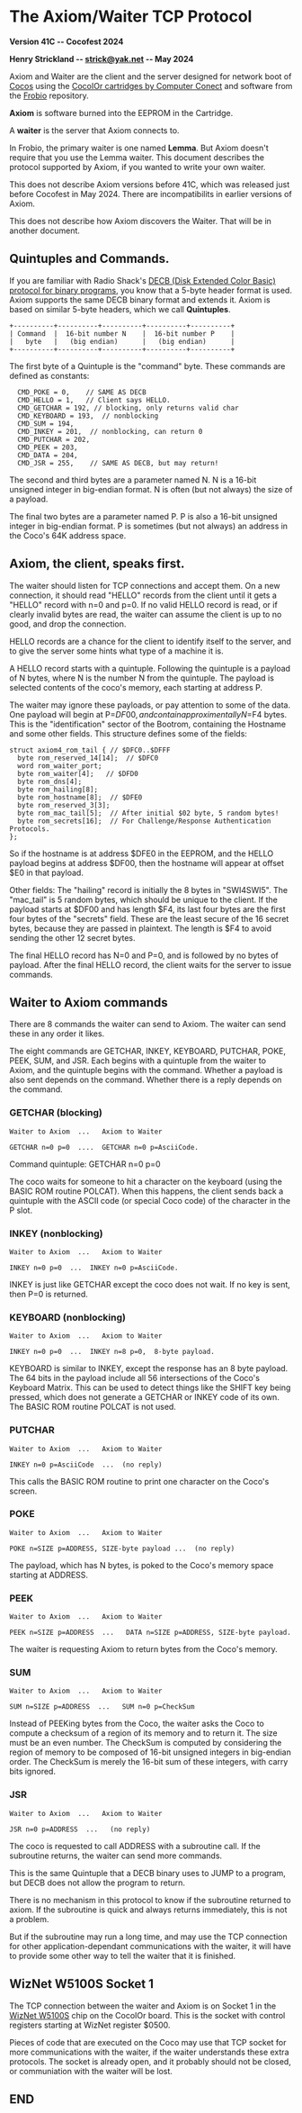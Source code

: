# The Axiom/Waiter TCP Protocol

**Version 41C -- Cocofest 2024**

**Henry Strickland -- strick@yak.net -- May 2024**

Axiom and Waiter are the client and the server designed for network boot of
[Cocos](https://www.google.com/search?q=Radio+Shack+Tandy+Color+Computers)
using the
[CocoIOr cartridges by Computer Conect](https://computerconect.com/products/cocoio-prom?variant=42556416196788)
and software from the
[Frobio](https://github.com/strickyak/frobio)
repository.

**Axiom** is software burned into the EEPROM in the Cartridge.

A **waiter** is the server that Axiom connects to.

In Frobio, the primary waiter is one named **Lemma**.
But Axiom doesn't require that you use the Lemma
waiter.  This document describes the protocol
supported by Axiom, if you wanted to write your
own waiter.

This does not describe Axiom versions before 41C,
which was released just before Cocofest in May 2024.
There are incompatibilits in earlier versions of Axiom.

This does not describe how Axiom discovers the Waiter.
That will be in another document.

## Quintuples and Commands.

If you are familiar with Radio Shack's
[DECB (Disk Extended Color Basic) protocol for binary programs](http://www.lwtools.ca/manual/x27.html),
you know that a 5-byte header format is used.
Axiom supports the same DECB binary format and extends it.
Axiom is based on similar 5-byte headers, which we call **Quintuples**.

```
+----------+----------+----------+----------+----------+
| Command  |  16-bit number N    |  16-bit number P    |
|   byte   |   (big endian)      |   (big endian)      |
+----------+----------+----------+----------+----------+
```

The first byte of a Quintuple is the "command" byte.
These commands are defined as constants:

```
  CMD_POKE = 0,    // SAME AS DECB
  CMD_HELLO = 1,   // Client says HELLO.
  CMD_GETCHAR = 192, // blocking, only returns valid char
  CMD_KEYBOARD = 193,  // nonblocking
  CMD_SUM = 194,
  CMD_INKEY = 201,  // nonblocking, can return 0
  CMD_PUTCHAR = 202,
  CMD_PEEK = 203,
  CMD_DATA = 204,
  CMD_JSR = 255,    // SAME AS DECB, but may return!
```

The second and third bytes are a parameter named N.
N is a 16-bit unsigned integer in big-endian format.
N is often (but not always) the size of a payload.

The final two bytes are a parameter named P.
P is also a 16-bit unsigned integer in big-endian format.
P is sometimes (but not always) an address in the
Coco's 64K address space.

## Axiom, the client, speaks first.

The waiter should listen for TCP connections and accept them.
On a new connection, it should read "HELLO" records from the
client until it gets a "HELLO" record with n=0 and p=0.
If no valid HELLO record is read, or if clearly invalid
bytes are read, the waiter can assume the client is
up to no good, and drop the connection.

HELLO records are a chance for the client to identify itself
to the server, and to give the server some hints what type
of a machine it is.

A HELLO record starts with a quintuple.  Following the
quintuple is a payload of N bytes, where N is the number N
from the quintuple.  The payload is selected contents of the coco's
memory, each starting at address P.

The waiter may ignore these payloads, or pay attention to some of the data.
One payload will begin at P=$DF00, and contain approximentally N=$F4
bytes.  This is the "identification" sector of the Bootrom,
containing the Hostname and some other fields.  This structure
defines some of the fields:

```
struct axiom4_rom_tail { // $DFC0..$DFFF
  byte rom_reserved_14[14];  // $DFC0
  word rom_waiter_port;
  byte rom_waiter[4];   // $DFD0
  byte rom_dns[4];
  byte rom_hailing[8];
  byte rom_hostname[8];  // $DFE0
  byte rom_reserved_3[3];
  byte rom_mac_tail[5];  // After initial $02 byte, 5 random bytes!
  byte rom_secrets[16];  // For Challenge/Response Authentication Protocols.
};
```

So if the hostname is at address $DFE0 in the EEPROM,
and the HELLO payload begins at address $DF00, then the
hostname will appear at offset $E0 in that payload.

Other fields:  The "hailing" record is initially the 8 bytes in
"SWI4SWI5".  The "mac_tail" is 5 random bytes, which should be
unique to the client.   If the payload starts at $DF00 and
has length $F4, its last four bytes are the first four bytes
of the "secrets" field.   These are the least secure of the
16 secret bytes, because they are passed in plaintext.
The length is $F4 to avoid sending the other 12 secret bytes.

The final HELLO record has N=0 and P=0, and is followed by
no bytes of payload.  After the final HELLO record, the
client waits for the server to issue commands.

## Waiter to Axiom commands

There are 8 commands the waiter can send to Axiom.
The waiter can send these in any order it likes.

The eight commands are GETCHAR, INKEY, KEYBOARD,
PUTCHAR, POKE, PEEK, SUM, and JSR.  Each begins with
a quintuple from the waiter to Axiom, and the
quintuple begins with the command.  Whether a payload
is also sent depends on the command.  Whether there
is a reply depends on the command.

### GETCHAR (blocking)

```
Waiter to Axiom  ...   Axiom to Waiter

GETCHAR n=0 p=0  ....  GETCHAR n=0 p=AsciiCode.
```

Command quintuple:  GETCHAR n=0 p=0

The coco waits for someone to hit a character
on the keyboard (using the BASIC ROM routine POLCAT).
When this happens, the client sends back a quintuple
with the ASCII code (or special Coco code) of the character
in the P slot.


### INKEY (nonblocking)

```
Waiter to Axiom  ...   Axiom to Waiter

INKEY n=0 p=0  ...  INKEY n=0 p=AsciiCode.
```

INKEY is just like GETCHAR except the coco does not wait.
If no key is sent, then P=0 is returned.

### KEYBOARD (nonblocking)

```
Waiter to Axiom  ...   Axiom to Waiter

INKEY n=0 p=0  ...  INKEY n=8 p=0,  8-byte payload.
```

KEYBOARD is similar to INKEY, except the response has
an 8 byte payload.  The 64 bits in the payload include
all 56 intersections of the Coco's Keyboard Matrix.
This can be used to detect things like the SHIFT key
being pressed, which does not generate a GETCHAR or INKEY
code of its own.  The BASIC ROM routine POLCAT is not used.

### PUTCHAR

```
Waiter to Axiom  ...   Axiom to Waiter

INKEY n=0 p=AsciiCode  ...  (no reply)
```

This calls the BASIC ROM routine to print one character
on the Coco's screen.

### POKE

```
Waiter to Axiom  ...   Axiom to Waiter

POKE n=SIZE p=ADDRESS, SIZE-byte payload ...  (no reply)
```

The payload, which has N bytes, is poked to the Coco's memory space
starting at ADDRESS.

### PEEK

```
Waiter to Axiom  ...   Axiom to Waiter

PEEK n=SIZE p=ADDRESS  ...   DATA n=SIZE p=ADDRESS, SIZE-byte payload.
```

The waiter is requesting Axiom to return bytes from the Coco's
memory.


### SUM

```
Waiter to Axiom  ...   Axiom to Waiter

SUM n=SIZE p=ADDRESS  ...   SUM n=0 p=CheckSum
```

Instead of PEEKing bytes from the Coco, the waiter asks the
Coco to compute a checksum of a region of its memory
and to return it.  The size must be an even number.
The CheckSum is computed by considering the region of
memory to be composed of 16-bit unsigned integers
in big-endian order.  The CheckSum is merely the 16-bit
sum of these integers, with carry bits ignored.

### JSR

```
Waiter to Axiom  ...   Axiom to Waiter

JSR n=0 p=ADDRESS  ...   (no reply)
```

The coco is requested to call ADDRESS with a subroutine call.
If the subroutine returns, the waiter can send more commands.

This is the same Quintuple that a DECB binary uses to JUMP
to a program, but DECB does not allow the program to return.

There is no mechanism in this protocol to know if the
subroutine returned to axiom.  If the subroutine is quick
and always returns immediately, this is not a problem.

But if the subroutine may run a long time, and may use the
TCP connection for other application-dependant communications
with the waiter, it will have to provide some other way to
tell the waiter that it is finished.

## WizNet W5100S Socket 1

The TCP connection between the waiter and Axiom is on
Socket 1 in the
[WizNet W5100S](https://docs.wiznet.io/Product/iEthernet/W5100S/overview)
chip on the CocoIOr board.
This is the socket with control registers starting at
WizNet register $0500.

Pieces of code that are executed on the Coco may use
that TCP socket for more communications with the waiter,
if the waiter understands these extra protocols.
The socket is already open, and it probably should not
be closed, or communiation with the waiter will be lost.

## END
